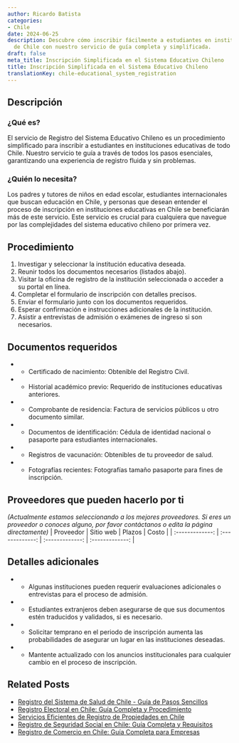```yaml
---
author: Ricardo Batista
categories:
- Chile
date: 2024-06-25
description: Descubre cómo inscribir fácilmente a estudiantes en instituciones educativas
  de Chile con nuestro servicio de guía completa y simplificada.
draft: false
meta_title: Inscripción Simplificada en el Sistema Educativo Chileno
title: Inscripción Simplificada en el Sistema Educativo Chileno
translationKey: chile-educational_system_registration
---
```



## Descripción
### ¿Qué es?
El servicio de Registro del Sistema Educativo Chileno es un procedimiento simplificado para inscribir a estudiantes en instituciones educativas de todo Chile. Nuestro servicio te guía a través de todos los pasos esenciales, garantizando una experiencia de registro fluida y sin problemas.

### ¿Quién lo necesita?
Los padres y tutores de niños en edad escolar, estudiantes internacionales que buscan educación en Chile, y personas que desean entender el proceso de inscripción en instituciones educativas en Chile se beneficiarán más de este servicio. Este servicio es crucial para cualquiera que navegue por las complejidades del sistema educativo chileno por primera vez.

## Procedimiento

1. Investigar y seleccionar la institución educativa deseada.
2. Reunir todos los documentos necesarios (listados abajo).
3. Visitar la oficina de registro de la institución seleccionada o acceder a su portal en línea.
4. Completar el formulario de inscripción con detalles precisos.
5. Enviar el formulario junto con los documentos requeridos.
6. Esperar confirmación e instrucciones adicionales de la institución.
7. Asistir a entrevistas de admisión o exámenes de ingreso si son necesarios.


## Documentos requeridos

- * Certificado de nacimiento: Obtenible del Registro Civil.
- * Historial académico previo: Requerido de instituciones educativas anteriores.
- * Comprobante de residencia: Factura de servicios públicos u otro documento similar.
- * Documentos de identificación: Cédula de identidad nacional o pasaporte para estudiantes internacionales.
- * Registros de vacunación: Obtenibles de tu proveedor de salud.
- * Fotografías recientes: Fotografías tamaño pasaporte para fines de inscripción.

## Proveedores que pueden hacerlo por ti
_(Actualmente estamos seleccionando a los mejores proveedores. Si eres un proveedor o conoces alguno, por favor contáctanos o edita la página directamente)_
| Proveedor        |     Sitio web     |     Plazos    |       Costo      |
| :-------------: | :-------------: |  :-------------: | :-------------: |

## Detalles adicionales

- * Algunas instituciones pueden requerir evaluaciones adicionales o entrevistas para el proceso de admisión.
- * Estudiantes extranjeros deben asegurarse de que sus documentos estén traducidos y validados, si es necesario.
- * Solicitar temprano en el periodo de inscripción aumenta las probabilidades de asegurar un lugar en las instituciones deseadas.
- * Mantente actualizado con los anuncios institucionales para cualquier cambio en el proceso de inscripción.


## Related Posts

- [Registro del Sistema de Salud de Chile - Guía de Pasos Sencillos](https://tramitit.com/es/guides/chile/inscripción_al_sistema_de_salud/)
- [Registro Electoral en Chile: Guía Completa y Procedimiento](https://tramitit.com/es/guides/chile/inscripción_al_registro_electoral/)
- [Servicios Eficientes de Registro de Propiedades en Chile](https://tramitit.com/es/guides/chile/inscripción_en_el_registro_de_propiedad/)
- [Registro de Seguridad Social en Chile: Guía Completa y Requisitos](https://tramitit.com/es/guides/chile/inscripción_en_la_seguridad_social/)
- [Registro de Comercio en Chile: Guía Completa para Empresas](https://tramitit.com/es/guides/chile/inscripción_en_el_registro_de_comercio/)